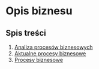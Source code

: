 # Opis biznesu

## Spis treści

1. [Analiza procesów biznesowych](#analiza-procesów-biznesowych)
2. [Aktualne procesy biznesowe](actual/README.md)
3. [Procesy biznesowe](planned/README.md)

